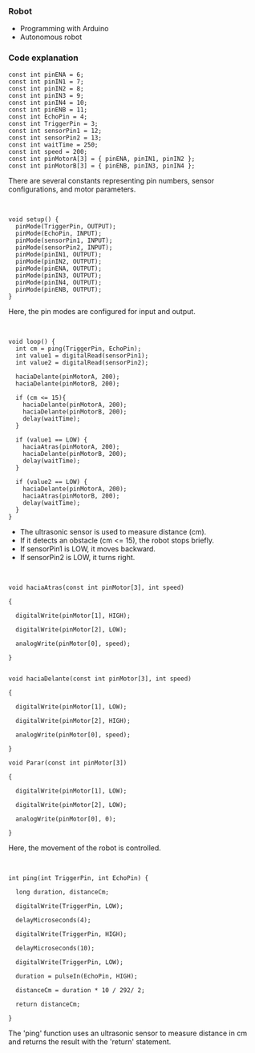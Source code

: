 ### Robot
- Programming with Arduino
- Autonomous robot

### Code explanation


```
const int pinENA = 6;
const int pinIN1 = 7;
const int pinIN2 = 8;
const int pinIN3 = 9;
const int pinIN4 = 10;
const int pinENB = 11;
const int EchoPin = 4;
const int TriggerPin = 3;
const int sensorPin1 = 12;
const int sensorPin2 = 13;
const int waitTime = 250;
const int speed = 200;
const int pinMotorA[3] = { pinENA, pinIN1, pinIN2 };
const int pinMotorB[3] = { pinENB, pinIN3, pinIN4 };
```
There are several constants representing pin numbers, sensor configurations, and motor parameters.

<br>

```
void setup() {
  pinMode(TriggerPin, OUTPUT);
  pinMode(EchoPin, INPUT);
  pinMode(sensorPin1, INPUT);
  pinMode(sensorPin2, INPUT);
  pinMode(pinIN1, OUTPUT);
  pinMode(pinIN2, OUTPUT);
  pinMode(pinENA, OUTPUT);
  pinMode(pinIN3, OUTPUT);
  pinMode(pinIN4, OUTPUT);
  pinMode(pinENB, OUTPUT);
}
```
Here, the pin modes are configured for input and output.

<br>

```
void loop() {
  int cm = ping(TriggerPin, EchoPin);
  int value1 = digitalRead(sensorPin1);
  int value2 = digitalRead(sensorPin2);

  haciaDelante(pinMotorA, 200);
  haciaDelante(pinMotorB, 200);

  if (cm <= 15){
    haciaDelante(pinMotorA, 200);
    haciaDelante(pinMotorB, 200);
    delay(waitTime);
  }

  if (value1 == LOW) {
    haciaAtras(pinMotorA, 200);
    haciaDelante(pinMotorB, 200);
    delay(waitTime);
  }

  if (value2 == LOW) {
    haciaDelante(pinMotorA, 200);
    haciaAtras(pinMotorB, 200);
    delay(waitTime);
  }
}
```
- The ultrasonic sensor is used to measure distance (cm).
- If it detects an obstacle (cm <= 15), the robot stops briefly.
- If sensorPin1 is LOW, it moves backward.
- If sensorPin2 is LOW, it turns right.

<br>

```
void haciaAtras(const int pinMotor[3], int speed)

{

  digitalWrite(pinMotor[1], HIGH);

  digitalWrite(pinMotor[2], LOW);

  analogWrite(pinMotor[0], speed);

}


void haciaDelante(const int pinMotor[3], int speed)

{

  digitalWrite(pinMotor[1], LOW);

  digitalWrite(pinMotor[2], HIGH);

  analogWrite(pinMotor[0], speed);

}

void Parar(const int pinMotor[3])

{

  digitalWrite(pinMotor[1], LOW);

  digitalWrite(pinMotor[2], LOW);

  analogWrite(pinMotor[0], 0);

}
```
Here, the movement of the robot is controlled.

<br>

```
int ping(int TriggerPin, int EchoPin) {

  long duration, distanceCm;

  digitalWrite(TriggerPin, LOW);

  delayMicroseconds(4);

  digitalWrite(TriggerPin, HIGH);

  delayMicroseconds(10);

  digitalWrite(TriggerPin, LOW);

  duration = pulseIn(EchoPin, HIGH);

  distanceCm = duration * 10 / 292/ 2;

  return distanceCm;

}
```
The 'ping' function uses an ultrasonic sensor to measure distance in cm and returns the result with the 'return' statement.


